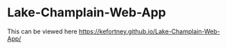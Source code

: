 # Lake-Champlain-Web-App

This can be viewed here https://kefortney.github.io/Lake-Champlain-Web-App/
